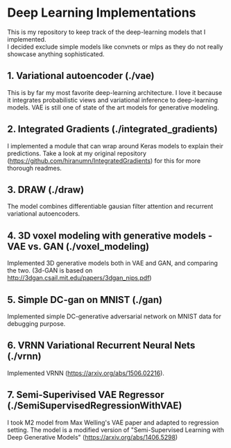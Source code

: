 # Deep Learning Implementations
This is my repository to keep track of the deep-learning models that I implemented.  
I decided exclude simple models like convnets or mlps as they do not really showcase anything sophisticated.

## 1. Variational autoencoder (./vae)  
This is by far my most favorite deep-learning architecture. I love it because it integrates probabilistic views and variational inference to deep-learning models. VAE is still one of state of the art models for generative modeling.

## 2. Integrated Gradients (./integrated_gradients)  
I implemented a module that can wrap around Keras models to explain their predictions. Take a look at my original repository (https://github.com/hiranumn/IntegratedGradients) for this for more thorough readmes. 

## 3. DRAW (./draw)  
The model combines differentiable gausian filter attention and recurrent variational autoencoders.

## 4. 3D voxel modeling with generative models - VAE vs. GAN (./voxel_modeling)
Implemented 3D generative models both in VAE and GAN, and comparing the two. (3d-GAN is based on http://3dgan.csail.mit.edu/papers/3dgan_nips.pdf)

## 5. Simple DC-gan on MNIST (./gan)
Implemented simple DC-generative adversarial network on MNIST data for debugging purpose.

## 6. VRNN Variational Recurrent Neural Nets (./vrnn)
Implemented VRNN (https://arxiv.org/abs/1506.02216).

## 7. Semi-Superivised VAE Regressor (./SemiSupervisedRegressionWithVAE)
I took M2 model from Max Welling's VAE paper and adapted to regression setting. The model is a modified version of "Semi-Supervised Learning with Deep Generative Models" (https://arxiv.org/abs/1406.5298)
